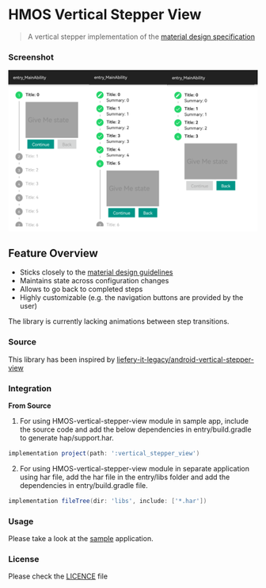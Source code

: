 # HMOS Vertical Stepper View
> A vertical stepper implementation of the [material design specification][1]


### Screenshot
![Sample app screenshots](screenshots/screen.png)

## Feature Overview

- Sticks closely to the [material design guidelines][1]
- Maintains state across configuration changes
- Allows to go back to completed steps
- Highly customizable (e.g. the navigation buttons are provided by the user)

The library is currently lacking animations between step transitions.

### Source
This library has been inspired by [liefery-it-legacy/android-vertical-stepper-view](https://github.com/liefery-it-legacy/android-vertical-stepper-view)



### Integration

**From Source**
1. For using HMOS-vertical-stepper-view module in sample app, include the source code and 
add the below dependencies in entry/build.gradle to generate hap/support.har.
```groovy
implementation project(path: ':vertical_stepper_view')
```

2. For using HMOS-vertical-stepper-view module in separate application using har file, add the har file in the entry/libs 
folder and add the dependencies in entry/build.gradle file.
```groovy
implementation fileTree(dir: 'libs', include: ['*.har'])
```
### Usage

Please take a look at the [sample][2] application.


### License
Please check the [LICENCE](LICENSE) file

[1]: https://material.io/archive/guidelines/components/steppers.html#
[2]: /entry/src/main/java/com/liefery/android/vertical_stepper_view/slice
